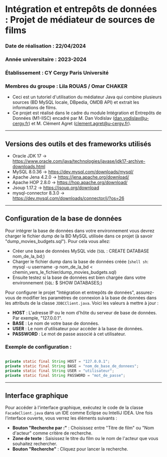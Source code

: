 # Intégration et entrepôts de données : Projet de médiateur de sources de films

### Date de réalisation : 22/04/2024
### Année universitaire : 2023-2024
### Établissement : CY Cergy Paris Université
### Membres du groupe : Lila ROUAS / Omar CHAKER 

- Ceci est un tutoriel d'utilisation du médiateur Java qui combine plusieurs sources (BD MySQL locale, DBpedia, OMDB API) et extrait les informations de films.
- Ce projet est réalisé dans le cadre du module Intégration et Entrepôts de Données (M1-IISC) encadré par M. Dan Vodislav (dan.vodislav@u-cergy.fr) et M. Clément Agret (clement.agret@u-cergy.fr).

------------------------------------------------------------------------------------------------------------------------------------------------------------------------

## Versions des outils et des frameworks utilisés

- Oracle JDK 17 -> https://www.oracle.com/java/technologies/javase/jdk17-archive-downloads.html
- MySQL 8.0.36 -> https://dev.mysql.com/downloads/mysql/
- Apache Jena 4.2.0 -> https://jena.apache.org/download/
- Apache HOP 2.8.0 -> https://hop.apache.org/download/
- Jsoup 1.17.2 -> https://jsoup.org/download
- mysql-connector 8.3.0 -> https://dev.mysql.com/downloads/connector/j/?os=26

------------------------------------------------------------------------------------------------------------------------------------------------------------------------

## Configuration de la base de données

Pour intégrer la base de données dans votre environnement vous devrez charger le fichier dump de la BD MySQL utilisée dans ce projet (à savoir "dump_movies_budgets.sql"). Pour cela vous allez:
  - Créer une base de données MySQL vide (`SQL` : CREATE DATABASE nom_de_la_bd;)
  - Charger le fichier dump dans la base de données créée (`shell sh`: mysql -u username -p nom_de_la_bd < chemin_vers_le_fichier/dump_movies_budgets.sql)
  - Ensuite testez si la base de données est bien chargée dans votre environnement (`SQL`: $ SHOW DATABASES;)


Pour configurer le projet "Intégration et entrepôts de données", assurez-vous de modifier les paramètres de connexion à la base de données dans les attributs de la classe `JDBCClient.java`. Voici les valeurs à mettre à jour :

- **HOST** : L'adresse IP ou le nom d'hôte du serveur de base de données. Par exemple, "127.0.0.1".
- **BASE** : Le nom de votre base de données.
- **USER** : Le nom d'utilisateur pour accéder à la base de données.
- **PASSWORD** : Le mot de passe associé à cet utilisateur.

### Exemple de configuration :

```java

private static final String HOST = "127.0.0.1";
private static final String BASE = "nom_de_base_de_donnees";
private static final String USER = "utilisateur";
private static final String PASSWORD = "mot_de_passe";

```

------------------------------------------------------------------------------------------------------------------------------------------------------------------------

## Interface graphique

Pour accéder à l'interface graphique, exécutez le code de la classe `FacadeClient.java` dans un IDE comme Eclipse ou IntelliJ IDEA. Une fois l'interface ouverte, vous verrez les éléments suivants :

- **Bouton "Recherche par :"** : Choisissez entre "Titre de film" ou "Nom d'acteur" comme critère de recherche.
- **Zone de texte** : Saisissez le titre du film ou le nom de l'acteur que vous souhaitez rechercher.
- **Bouton "Recherche"** : Cliquez pour lancer la recherche.
